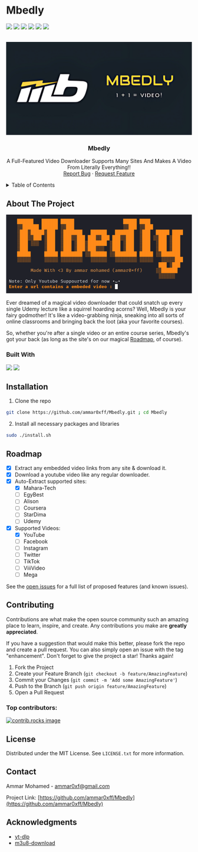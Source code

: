 # Mbedly

<a id="readme-top"></a>

<!-- PROJECT SHIELDS -->

<p>
  <img src="https://img.shields.io/github/contributors/ammar0xff/Mbedly.svg?style=for-the-badge&color=orange" />
  <img src="https://img.shields.io/github/forks/ammar0xff/Mbedly.svg?style=for-the-badge&color=orange" />
  <img src="https://img.shields.io/github/stars/ammar0xff/Mbedly?style=for-the-badge&color=orange" />
  <img src="https://img.shields.io/github/issues/ammar0xff/Mbedly.svg?style=for-the-badge&color=orange" />
  <img src="https://img.shields.io/github/license/ammar0xff/Mbedly?style=for-the-badge&color=orange">
  <img
    src="https://img.shields.io/badge/-LinkedIn-blue?style=for-the-badge&amp;logo=Linkedin&amp;logoColor=white&color=gray" />
</p>


<!-- PROJECT LOGO -->

<br />
<div align="center">
  <a href="https://github.com/ammar0xff/Mbedly"><img src="images/banner.png" alt="Banner"></a>
  <h3 align="center">Mbedly</h3>
  <p align="center">
    A Full-Featured Video Downloader Supports Many Sites And Makes A Video From Literally Everything!!
    <br />
    <a href="https://github.com/ammar0xff/Mbedly/issues/new?labels=bug&template=bug-report---.md">Report Bug</a>
    ·
    <a href="https://github.com/ammar0xff/Mbedly/issues/new?labels=enhancement&template=feature-request---.md">Request
      Feature</a>
  </p>
</div>


<!-- TABLE OF CONTENTS -->

<details>
  <summary>Table of Contents</summary>
  <ol>
    <li>
      <a href="#about-the-project">About The Project</a>
      <ul>
        <li><a href="#built-with">Built With</a></li>
      </ul>
    </li>
    <li>
      <a href="#installation">Installation</a></li>
    <!-- <li><a href="#usage">Usage</a></li> -->
    <li><a href="#roadmap">Roadmap</a></li>
    <li><a href="#contributing">Contributing</a></li>
    <li><a href="#license">License</a></li>
    <li><a href="#contact">Contact</a></li>
    <li><a href="#acknowledgments">Acknowledgments</a></li>
  </ol>
</details>



<!-- ABOUT THE PROJECT -->
## About The Project
<a href="https://github.com/ammar0xff/Mbedly"><img src="images/project_screenshot.png" alt="Banner"></a>

Ever dreamed of a magical video downloader that could snatch up every single Udemy lecture like a squirrel hoarding acorns? Well, Mbedly is your fairy godmother! It's like a video-grabbing ninja, sneaking into all sorts of online classrooms and bringing back the loot (aka your favorite courses).

So, whether you're after a single video or an entire course series, Mbedly's got your back (as long as the site's on our magical <a href="#roadmap">Roadmap</a>, of course).








### Built With

<p>
	<img src="https://img.shields.io/badge/Python-14354C?style=for-the-badge&logo=python&logoColor=white"/>
  	<img src="https://img.shields.io/badge/GNU%20Bash-4EAA25?style=for-the-badge&logo=GNU%20Bash&logoColor=white"/>


</p>


<!-- GETTING STARTED -->

## Installation

1. Clone the repo
```sh
git clone https://github.com/ammar0xff/Mbedly.git ; cd Mbedly
```
2. Install all necessary packages and libraries
```sh
sudo ./install.sh 
```




<!-- USAGE EXAMPLES -->
<!-- ## Usage

Use this space to show useful examples of how a project can be used. Additional screenshots, code examples and demos
work well in this space. You may also link to more resources.

_For more examples, please refer to the [Documentation](https://example.com)_ -->




<!-- ROADMAP -->
## Roadmap

- [x] Extract any embedded video links from any site & download it.
- [x] Download a youtube video like any regular downloader.
- [x] Auto-Extract supported sites:
  - [x] Mahara-Tech
  - [ ] EgyBest
  - [ ] Alison
  - [ ] Coursera
  - [ ] StarDima
  - [ ] Udemy
- [x] Supported Videos:
  - [x] YouTube
  - [ ] Facebook
  - [ ] Instagram
  - [ ] Twitter
  - [ ] TikTok
  - [ ] ViiiVideo
  - [ ] Mega

See the [open issues](https://github.com/ammar0xff/Mbedly/issues) for a full list of proposed features (and known
issues).




<!-- CONTRIBUTING -->
## Contributing

Contributions are what make the open source community such an amazing place to learn, inspire, and create. Any
contributions you make are **greatly appreciated**.

If you have a suggestion that would make this better, please fork the repo and create a pull request. You can also
simply open an issue with the tag "enhancement".
Don't forget to give the project a star! Thanks again!

1. Fork the Project
2. Create your Feature Branch (`git checkout -b feature/AmazingFeature`)
3. Commit your Changes (`git commit -m 'Add some AmazingFeature'`)
4. Push to the Branch (`git push origin feature/AmazingFeature`)
5. Open a Pull Request


### Top contributors:

<a href="https://github.com/ammar0xff/Mbedly/graphs/contributors">
  <img src="https://contrib.rocks/image?repo=ammar0xff/Mbedly" alt="contrib.rocks image" />
</a>



<!-- LICENSE -->
## License

Distributed under the MIT License. See `LICENSE.txt` for more information.




<!-- CONTACT -->
## Contact

Ammar Mohamed - ammar0xf@gmail.com

Project Link: [https://github.com/ammar0xff/Mbedly](https://github.com/ammar0xff/Mbedly)




<!-- ACKNOWLEDGMENTS -->
## Acknowledgments

* [yt-dlp](https://github.com/yt-dlp/yt-dlp)
* [m3u8-download](https://github.com/williamchanrico/m3u8-download)

